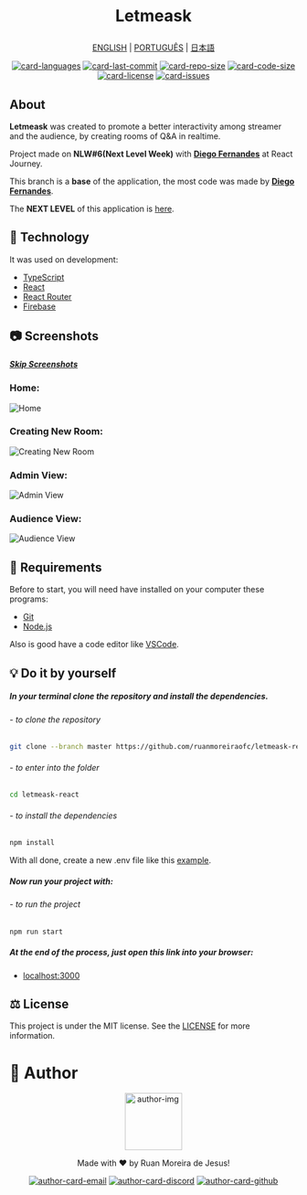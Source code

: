 <h1 align="center">

  Letmeask
</h1>

<div align="center">

  [ENGLISH][lang-en]
  |
  [PORTUGUÊS][lang-pt]
  |
  [日本語][lang-jp]
</div>

<div align="center">

  [![card-languages]][btn-null]
  [![card-last-commit]][btn-null]
  [![card-repo-size]][btn-goto-clone]
  [![card-code-size]][btn-null]
  [![card-license]][btn-goto-license]
  [![card-issues]][btn-goto-issues]
</div>

## About <span id="id-about"/>

**Letmeask** was created to promote a better interactivity among streamer and the audience, by creating rooms of Q&A in realtime.

Project made on **NLW#6(Next Level Week)** with **[Diego Fernandes][btn-tutor]** at React Journey.

This branch is a **base** of the application, the most code was made by **[Diego Fernandes][btn-tutor]**.

The **NEXT LEVEL** of this application is [here][btn-next-level].

## :triangular_ruler: Technology <span id="id-about"/>

It was used on development:

- [TypeScript]
- [React]
- [React Router]
- [Firebase]

## :camera: Screenshots <span id="id-looking"/>

##### [Skip Screenshots][btn-skip]

### Home:
![Home]

### Creating New Room:
![Creating New Room]

### Admin View:
![Admin View]

### Audience View:
![Audience View]

## :electric_plug: Requirements <span id="id-clone"/>

Before to start, you will need have installed on your computer these programs:

- [Git][btn-git]
- [Node.js][btn-node]

Also is good have a code editor like [VSCode][btn-vscode].

## :bulb: Do it by yourself

##### In your terminal clone the repository and install the dependencies.

###### - to clone the repository
```bash
git clone --branch master https://github.com/ruanmoreiraofc/letmeask-react.git
```
###### - to enter into the folder
```bash
cd letmeask-react
```
###### - to install the dependencies
```bash
npm install
```

With all done, create a new .env file like this [example][btn-example].

##### Now run your project with:

###### - to run the project
```bash
npm run start
```

##### At the end of the process, just open this link into your browser:
- [localhost:3000][btn-localhost]

## :balance_scale: License <span id="id-license"/>

This project is under the MIT license. See the [LICENSE][btn-license] for more information.

# :boy: Author <span id="id-author"/>

<div align="center">

  <p>
    <img
      alt="author-img"
      title="Ruan Moreira de Jesus"
      width="100"
      src="https://github.com/ruanmoreiraofc.png">
  </p>

  <!-- ![author-img] does not work with Github's default profile image -->

  Made with :heart: by Ruan Moreira de Jesus!

  [![author-card-email]][author-btn-email]
  [![author-card-discord]][author-btn-discord]
  [![author-card-github]][author-btn-github]
</div>

<!--
  ***---- VARIABLES ----***
-->
[btn-null]: #

<!-- *** AUTHOR *** -->
[author-img]: https://github.com/ruanmoreiraofc.png?size=100 "Ruan Moreira de Jesus"

[author-card-email]: https://img.shields.io/badge/Email--$?style=social&logo=microsoft-outlook
[author-card-discord]: https://img.shields.io/badge/Discord--$?style=social&logo=discord
[author-card-github]: https://img.shields.io/github/followers/ruanmoreiraofc?style=social

[author-btn-email]: mailto:ruanmoreiraofc@hotmail.com "Get in touch!"
[author-btn-discord]: #RuanMoreiraOfc#7904 "RuanMoreiraOfc#7904"
[author-btn-github]: https://github.com/ruanmoreiraofc "Github Profile"

<!-- *** LANGUAGES README *** -->
[lang-en]: #
[lang-pt]: README_PORTUGUESE.md
[lang-jp]: #

<!-- *** INFO CARDS *** -->
[card-languages]: https://img.shields.io/github/languages/count/ruanmoreiraofc/letmeask-react?style=for-the-badge&label=Languages
[card-last-commit]: https://img.shields.io/github/last-commit/ruanmoreiraofc/letmeask-react?style=for-the-badge&label=Last%20Commit
[card-repo-size]: https://img.shields.io/github/repo-size/ruanmoreiraofc/letmeask-react?style=for-the-badge&label=Repo%20Size
[card-code-size]: https://img.shields.io/github/languages/code-size/ruanmoreiraofc/letmeask-react?style=for-the-badge&label=Code%20Size
[card-license]: https://img.shields.io/github/license/ruanmoreiraofc/letmeask-react?style=for-the-badge&label=License
[card-issues]: https://img.shields.io/github/issues/ruanmoreiraofc/letmeask-react?style=for-the-badge

<!-- *** MAIN BUTTONS *** -->
[btn-tutor]: https://github.com/diego3g "CTO Rocketseat"
[btn-git]: https://git-scm.com
[btn-node]: https://nodejs.org
[btn-vscode]: https://code.visualstudio.com

[btn-skip]: #id-clone
[btn-goto-clone]: #id-clone
[btn-goto-license]: #id-license
[btn-goto-issues]: https://github.com/ruanmoreiraofc/letmeask-react/issues?q=is%3Aopen

[btn-next-level]: https://github.com/ruanmoreiraofc/letmeask-react/tree/next-level
[btn-preview]: #
[btn-example]: .env.template
[btn-localhost]: http://localhost:3000
[btn-license]: LICENSE

<!-- *** TECHNOLOGY *** -->
[TypeScript]: https://www.typescriptlang.org
[React]: https://reactjs.org
[React Router]: https://github.com/ReactTraining/react-router
[Firebase]: https://firebase.google.com

<!-- *** SCREENSHOTS *** -->
[Home]: https://user-images.githubusercontent.com/36450847/124034099-2cec2d80-d9d1-11eb-9b8a-cc1542848b07.jpg
[Creating New Room]: https://user-images.githubusercontent.com/36450847/124034137-37a6c280-d9d1-11eb-9317-21c24d83cc8d.jpg
[Admin View]: https://user-images.githubusercontent.com/36450847/124034180-45f4de80-d9d1-11eb-82e2-e155ac0b6c01.jpg
[Audience View]: https://user-images.githubusercontent.com/36450847/124034175-43928480-d9d1-11eb-8e98-a16fb9c83f92.jpg